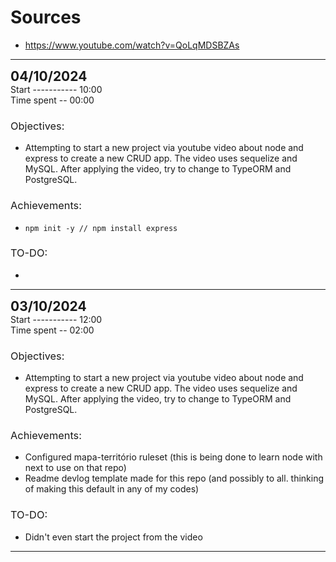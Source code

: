 # Sources

- https://www.youtube.com/watch?v=QoLqMDSBZAs

-----------------------------------------------------------------------------------

<div>
    <h2 style=display:inline>04/10/2024</h3>
    <br>
    Start ----------- 10:00
    <br>
    Time spent -- 00:00
</div>

<h3 style=font-weight:normal>Objectives:</h3>

- Attempting to start a new project via youtube video about node and express to create a new CRUD app. The video uses sequelize and MySQL. After applying the video, try to change to TypeORM and PostgreSQL.

<h3 style=font-weight:normal>Achievements:</h3>

  - `npm init -y // npm install express`

<h3 style=font-weight:normal>TO-DO:</h3>

  - 

-----------------------------------------------------------------------------------

<div>
    <h2 style=display:inline>03/10/2024</h3>
    <br>
    Start ----------- 12:00
    <br>
    Time spent -- 02:00
</div>

<h3 style=font-weight:normal>Objectives:</h3>

- Attempting to start a new project via youtube video about node and express to create a new CRUD app. The video uses sequelize and MySQL. After applying the video, try to change to TypeORM and PostgreSQL.

<h3 style=font-weight:normal>Achievements:</h3>

  - Configured mapa-território ruleset (this is being done to learn node with next to use on that repo)
  - Readme devlog template made for this repo (and possibly to all. thinking of making this default in any of my codes)

<h3 style=font-weight:normal>TO-DO:</h3>

  - Didn't even start the project from the video

----------------------------------------------------------------------------------- 